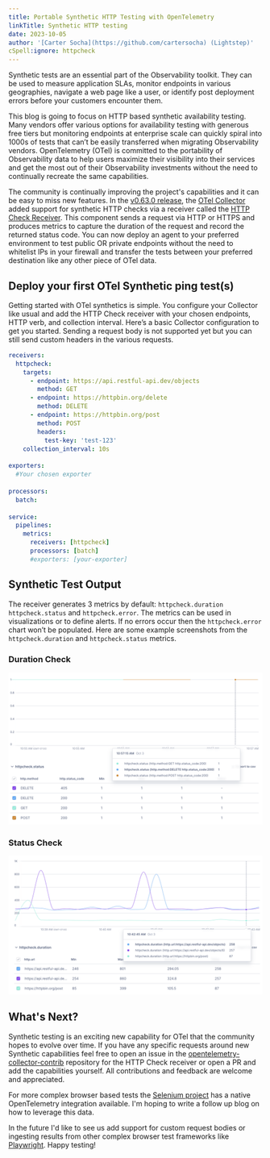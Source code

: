 ```yaml
---
title: Portable Synthetic HTTP Testing with OpenTelemetry
linkTitle: Synthetic HTTP testing
date: 2023-10-05
author: '[Carter Socha](https://github.com/cartersocha) (Lightstep)'
cSpell:ignore: httpcheck
---
```


Synthetic tests are an essential part of the Observability toolkit. They can be
used to measure application SLAs, monitor endpoints in various geographies,
navigate a web page like a user, or identify post deployment errors before your
customers encounter them.

This blog is going to focus on HTTP based synthetic availability testing. Many
vendors offer various options for availability testing with generous free tiers
but monitoring endpoints at enterprise scale can quickly spiral into 1000s of
tests that can’t be easily transferred when migrating Observability vendors.
OpenTelemetry (OTel) is committed to the portability of Observability data to
help users maximize their visibility into their services and get the most out of
their Observability investments without the need to continually recreate the
same capabilities.

The community is continually improving the project's capabilities and it can be
easy to miss new features. In the
[v0.63.0 release](https://github.com/open-telemetry/opentelemetry-collector/releases/tag/v0.63.0),
the [OTel Collector](/docs/collector/) added support for synthetic HTTP checks
via a receiver called the
[HTTP Check Receiver](https://github.com/open-telemetry/opentelemetry-collector-contrib/tree/main/receiver/httpcheckreceiver).
This component sends a request via HTTP or HTTPS and produces metrics to capture
the duration of the request and record the returned status code. You can now
deploy an agent to your preferred environment to test public OR private
endpoints without the need to whitelist IPs in your firewall and transfer the
tests between your preferred destination like any other piece of OTel data.

## Deploy your first OTel Synthetic ping test(s)

Getting started with OTel synthetics is simple. You configure your Collector
like usual and add the HTTP Check receiver with your chosen endpoints, HTTP
verb, and collection interval. Here’s a basic Collector configuration to get you
started. Sending a request body is not supported yet but you can still send
custom headers in the various requests.

```yaml
receivers:
  httpcheck:
    targets:
      - endpoint: https://api.restful-api.dev/objects
        method: GET
      - endpoint: https://httpbin.org/delete
        method: DELETE
      - endpoint: https://httpbin.org/post
        method: POST
        headers:
          test-key: 'test-123'
    collection_interval: 10s

exporters:
  #Your chosen exporter

processors:
  batch:

service:
  pipelines:
    metrics:
      receivers: [httpcheck]
      processors: [batch]
      #exporters: [your-exporter]
```

## Synthetic Test Output

The receiver generates 3 metrics by default: `httpcheck.duration`
`httpcheck.status` and `httpcheck.error`. The metrics can be used in
visualizations or to define alerts. If no errors occur then the
`httpcheck.error` chart won’t be populated. Here are some example screenshots
from the `httpcheck.duration` and `httpcheck.status` metrics.

### Duration Check

![Synthetic duration check result](httpcheck-duration.png 'Synthetic duration check result')

### Status Check

![Synthetic status check result](httpcheck-status.png 'Synthetic status check result')

## What's Next?

Synthetic testing is an exciting new capability for OTel that the community
hopes to evolve over time. If you have any specific requests around new
Synthetic capabilities feel free to open an issue in the
[opentelemetry-collector-contrib](https://github.com/open-telemetry/opentelemetry-collector-contrib/)
repository for the HTTP Check receiver or open a PR and add the capabilities
yourself. All contributions and feedback are welcome and appreciated.

For more complex browser based tests the
[Selenium project](https://www.selenium.dev/documentation/grid/advanced_features/observability/)
has a native OpenTelemetry integration available. I'm hoping to write a follow
up blog on how to leverage this data.

In the future I'd like to see us add support for custom request bodies or
ingesting results from other complex browser test frameworks like
[Playwright](https://playwright.dev/). Happy testing!
